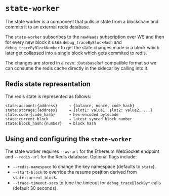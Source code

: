 # `state-worker`

The state worker is a component that pulls in state from a blockchain and commits it to
an external redis database.

The `state-worker` subscribes to the `newHeads` subscription over WS and then for every new block
it uses `debug_traceByBlockHash` and `debug_traceByBlockNumber` to get the state changes made in a block
which later get collapsed  into a single block which gets commited to redis.

The changes are stored in a `revm::DatabaseRef` compatible format so we can consume the redis cache directly
in the sidecar by calling into it.

## Redis state representation

The redis state is represented as follows:
```
state:account:{address}     → {balance, nonce, code_hash}
state:storage:{address}     → {slot1: value1, slot2: value2, ...}
state:code:{code_hash}      → hex-encoded bytecode
state:current_block         → latest synced block number
state:block_hash:{number}   → block hash
```

## Using and configuring the `state-worker`

The state worker requires `--ws-url` for the Ethereum WebSocket endpoint and `--redis-url` for the Redis
database. Optional flags include:

- `--redis-namespace` to change the key namespace (defaults to `state`).
- `--start-block` to override the resume position derived from `state:current_block`.
- `--trace-timeout-secs` to tune the timeout for `debug_traceBlockBy*` calls (default 30 seconds).
